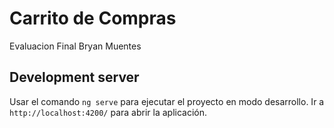 # Carrito de Compras


Evaluacion Final Bryan Muentes

## Development server

Usar el comando `ng serve` para ejecutar el proyecto en modo desarrollo. Ir a `http://localhost:4200/` para abrir la aplicación.
